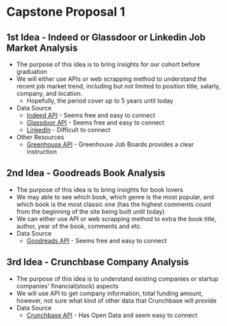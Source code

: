 # Capstone Proposal 1
## 1st Idea - Indeed or Glassdoor or Linkedin Job Market Analysis
* The purpose of this idea is to bring insights for our cohort before graduation
* We will either use APIs or web scrapping method to understand the recent job market trend, including but not limited to position title, salarly, company, and location.
     * Hopefully, the period cover up to 5 years until today
* Data Source
     * [Indeed API](https://opensource.indeedeng.io/api-documentation/) - Seems free and easy to connect
     * [Glassdoor API](https://www.glassdoor.com/developer/index.htm) - Seems free and easy to connect
     * [LinkedIn](https://docs.microsoft.com/en-us/linkedin/learning/overview/) - Difficult to connect 
* Other Resources
     * [Greenhouse API](https://developers.greenhouse.io/job-board.html#introduction) - Greenhouse Job Boards provides a clear instruction 

## 2nd Idea - Goodreads Book Analysis
* The purpose of this idea is to bring insights for book lovers
* We may able to see which book, which genre is the most popular, and which book is the most classic one (has the highest comments count from the beginning of the site being built until today)
* We can either use API or web scrapping method to extra the book title, author, year of the book, comments and etc.
* Data Source
     * [Goodreads API](https://www.goodreads.com/api) - Seems free and easy to connect

## 3rd Idea - Crunchbase Company Analysis
* The purpose of this idea is to understand existing companies or startup companies' financial(stock) aspects
* We will use API to get company information, total funding amount, however, not sure what kind of other data that Crunchbase will provide
* Data Source
     * [Crunchbase API](https://data.crunchbase.com/v3.1/docs/getting-started) - Has Open Data and seem easy to connect

